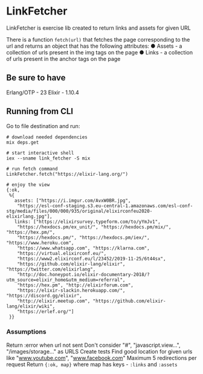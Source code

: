 # LinkFetcher

LinkFetcher is exercise lib created to return links and assets for given URL

There is a function `​fetch(url)​` that fetches the page corresponding to the url and returns an object that has the following attributes:
● Assets - a collection of urls present in the img tags on the page
● Links - a collection of urls present in the anchor tags on the page

## Be sure to have

Erlang/OTP - 23
Elixir - 1.10.4

## Running from CLI

Go to file destination and run:
```
# download needed dependencies
mix deps.get

# start interactive shell
iex --sname link_fetcher -S mix

# run fetch command
LinkFetcher.fetch("https://elixir-lang.org/")

# enjoy the view
{:ok,
 %{
   assets: ["https://i.imgur.com/AvxW0BR.jpg",
    "https://esl-conf-staging.s3.eu-central-1.amazonaws.com/esl-conf-stg/media/files/000/000/935/original/elixirconfeu2020-elixirlang.jpg"],
   links: ["https://elixirsurvey.typeform.com/to/yYmJv1",
    "https://hexdocs.pm/ex_unit/", "https://hexdocs.pm/mix/", "https://hex.pm/",
    "https://hexdocs.pm/", "https://hexdocs.pm/iex/", "https://www.heroku.com",
    "https://www.whatsapp.com", "https://klarna.com",
    "https://virtual.elixirconf.eu/",
    "https://www2.elixirconf.eu/l/23452/2019-11-25/6t44sx",
    "https://github.com/elixir-lang/elixir", "https://twitter.com/elixirlang",
    "http://doc.honeypot.io/elixir-documentary-2018/?utm_source=elixir_home&utm_medium=referral",
    "https://hex.pm", "http://elixirforum.com",
    "https://elixir-slackin.herokuapp.com/", "https://discord.gg/elixir",
    "http://elixir.meetup.com", "https://github.com/elixir-lang/elixir/wiki",
    "https://erlef.org/"]
 }}
```

### Assumptions
Return :error when url not sent
Don't consider "#", "javascript.view...", "/images/storage..." as URLS
Create tests
Find good location for given urls like "www.youtube.com", "www.facebook.com"
Maximum 5 redirections per request
Return `{:ok, map}` where map has keys - `:links` and `:assets`
